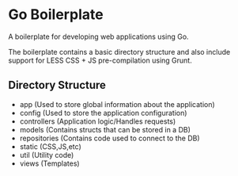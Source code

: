 Go Boilerplate
======

A boilerplate for developing web applications using Go.

The boilerplate contains a basic directory structure and also include support for LESS CSS + JS pre-compilation using Grunt.


## Directory Structure ##
 - app          (Used to store global information about the application)
 - config       (Used to store the application configuration)
 - controllers  (Application logic/Handles requests)
 - models       (Contains structs that can be stored in a DB)
 - repositories (Contains code used to connect to the DB)
 - static       (CSS,JS,etc)
 - util         (Utility code)
 - views        (Templates)